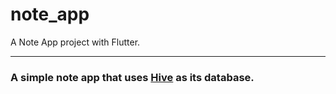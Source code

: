 # note_app

A Note App project with Flutter.

---
### A simple note app that uses <a href="https://docs.hivedb.dev">Hive<a/> as its database.
